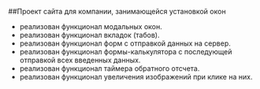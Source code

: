 ##Проект сайта для компании, занимающейся установкой окон

- реализован функционал модальных окон.
- реализован функционал вкладок (табов).
- реализован функционал форм с отправкой данных на сервер.
- реализован функционал формы-калькулятора с последующей отправкой всех введенных данных.
- реализован функционал таймера обратного отсчета.
- реализован функционал увеличения изображений при клике на них.
